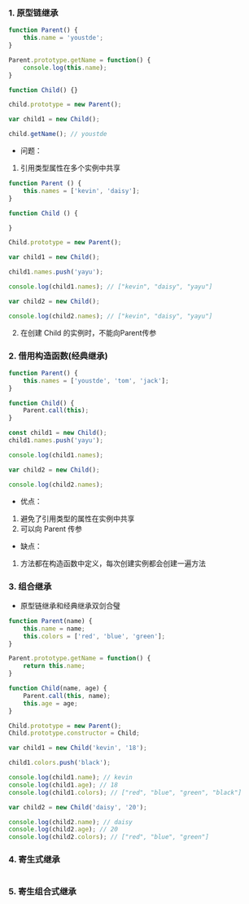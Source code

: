 ### 1. 原型链继承
```js
function Parent() {
    this.name = 'youstde';
}

Parent.prototype.getName = function() {
    console.log(this.name);
}

function Child() {}

child.prototype = new Parent();

var child1 = new Child();

child.getName(); // youstde
```

- 问题：
1. 引用类型属性在多个实例中共享
```js
function Parent () {
    this.names = ['kevin', 'daisy'];
}

function Child () {

}

Child.prototype = new Parent();

var child1 = new Child();

child1.names.push('yayu');

console.log(child1.names); // ["kevin", "daisy", "yayu"]

var child2 = new Child();

console.log(child2.names); // ["kevin", "daisy", "yayu"]
```

2. 在创建 Child 的实例时，不能向Parent传参

### 2. 借用构造函数(经典继承)
```js
function Parent() {
    this.names = ['youstde', 'tom', 'jack'];
}

function Child() {
    Parent.call(this);
}

const child1 = new Child();
child1.names.push('yayu');

console.log(child1.names);

var child2 = new Child();

console.log(child2.names);
```

- 优点：
1. 避免了引用类型的属性在实例中共享
2. 可以向 Parent 传参

- 缺点：
1. 方法都在构造函数中定义，每次创建实例都会创建一遍方法

### 3. 组合继承
- 原型链继承和经典继承双剑合璧
```js
function Parent(name) {
    this.name = name;
    this.colors = ['red', 'blue', 'green'];
}

Parent.prototype.getName = function() {
    return this.name;
}

function Child(name, age) {
    Parent.call(this, name);
    this.age = age;
}

Child.prototype = new Parent();
Child.prototype.constructor = Child;

var child1 = new Child('kevin', '18');

child1.colors.push('black');

console.log(child1.name); // kevin
console.log(child1.age); // 18
console.log(child1.colors); // ["red", "blue", "green", "black"]

var child2 = new Child('daisy', '20');

console.log(child2.name); // daisy
console.log(child2.age); // 20
console.log(child2.colors); // ["red", "blue", "green"]
```

### 4. 寄生式继承
```js

```


### 5. 寄生组合式继承